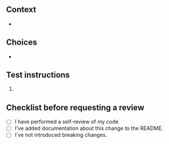 ## Context <!-- markdownlint-disable MD041 -->

* <!-- What do you want to achieve with this PR? -->

## Choices

* <!-- * Why did you solve it like this? -->

## Test instructions

1. <!-- 1. How did you test this PR? -->

## Checklist before requesting a review

* [ ] I have performed a self-review of my code
* [ ] I've added documentation about this change to the README.
* [ ] I've not introduced breaking changes.
